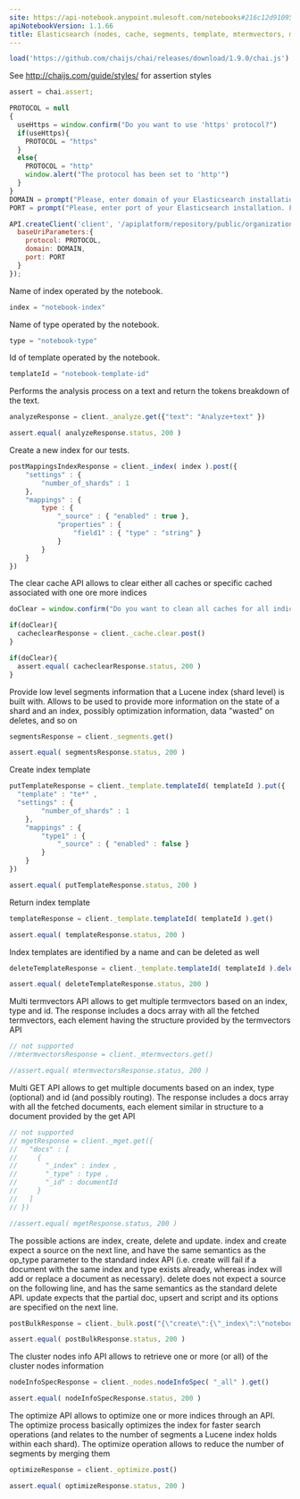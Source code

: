 ```yaml
---
site: https://api-notebook.anypoint.mulesoft.com/notebooks#216c12d91095f2999799
apiNotebookVersion: 1.1.66
title: Elasticsearch (nodes, cache, segments, template, mtermvectors, mget, bulk, optimize, analyze)
---
```


```javascript
load('https://github.com/chaijs/chai/releases/download/1.9.0/chai.js')
```

See http://chaijs.com/guide/styles/ for assertion styles

```javascript
assert = chai.assert;
```

```javascript
PROTOCOL = null
{
  useHttps = window.confirm("Do you want to use 'https' protocol?")
  if(useHttps){
    PROTOCOL = "https"
  }
  else{
    PROTOCOL = "http"
    window.alert("The protocol has been set to 'http'")
  }
}
DOMAIN = prompt("Please, enter domain of your Elasticsearch installation. For example, for 'http://192.168.0.1:9200' enter '192.168.0.1'")
PORT = prompt("Please, enter port of your Elasticsearch installation. For example, for 'http://192.168.0.1:9200' enter '9200'")
```

```javascript
API.createClient('client', '/apiplatform/repository/public/organizations/30/apis/7941/versions/8099/definition',{
  baseUriParameters:{
    protocol: PROTOCOL,
    domain: DOMAIN,
    port: PORT
  }
});
```

Name of index operated by the notebook.

```javascript
index = "notebook-index"
```

Name of type operated by the notebook.

```javascript
type = "notebook-type"
```

Id of template operated by the notebook.

```javascript
templateId = "notebook-template-id"
```

Performs the analysis process on a text and return the tokens breakdown of the text.

```javascript
analyzeResponse = client._analyze.get({"text": "Analyze+text" })
```

```javascript
assert.equal( analyzeResponse.status, 200 )
```

Create a new index for our tests.

```javascript
postMappingsIndexResponse = client._index( index ).post({
    "settings" : {
        "number_of_shards" : 1
    },
    "mappings" : {
        type : {
            "_source" : { "enabled" : true },
            "properties" : {
                "field1" : { "type" : "string" }
            }
        }
    }
})
```

The clear cache API allows to clear either all caches or specific cached associated with one ore more indices

```javascript
doClear = window.confirm("Do you want to clean all caches for all indices?")
```

```javascript
if(doClear){
  cacheclearResponse = client._cache.clear.post()
}
```

```javascript
if(doClear){
  assert.equal( cacheclearResponse.status, 200 )
}
```

Provide low level segments information that a Lucene index (shard level) is built with. Allows to be used to provide more information on the state of a shard and an index, possibly optimization information, data "wasted" on deletes, and so on

```javascript
segmentsResponse = client._segments.get()
```

```javascript
assert.equal( segmentsResponse.status, 200 )
```

Create index template

```javascript
putTemplateResponse = client._template.templateId( templateId ).put({
  "template" : "te*" ,
  "settings" : {
        "number_of_shards" : 1
    },
    "mappings" : {
        "type1" : {
            "_source" : { "enabled" : false }
        }
    }
})
```

```javascript
assert.equal( putTemplateResponse.status, 200 )
```

Return index template

```javascript
templateResponse = client._template.templateId( templateId ).get()
```

```javascript
assert.equal( templateResponse.status, 200 )
```

Index templates are identified by a name and can be deleted as well

```javascript
deleteTemplateResponse = client._template.templateId( templateId ).delete()
```

```javascript
assert.equal( deleteTemplateResponse.status, 200 )
```

Multi termvectors API allows to get multiple termvectors based on an index, type and id. The response includes a docs array with all the fetched termvectors, each element having the 
structure provided by the termvectors API

```javascript
// not supported
//mtermvectorsResponse = client._mtermvectors.get()
```

```javascript
//assert.equal( mtermvectorsResponse.status, 200 )
```

Multi GET API allows to get multiple documents based on an index, type (optional) and id (and possibly routing). The response includes a docs array with all the fetched documents, each element similar in structure to a document provided by the get API

```javascript
// not supported
// mgetResponse = client._mget.get({
//   "docs" : [
//     {
//       "_index" : index ,
//       "_type" : type ,
//       "_id" : documentId
//     }
//   ]
// })
```

```javascript
//assert.equal( mgetResponse.status, 200 )
```

The possible actions are index, create, delete and update. index and create expect a source on the next line, and have the same semantics as the op_type parameter to the standard index API (i.e. create will fail if a document with the same index and type exists already, whereas index will add or replace a document as necessary). delete does not expect a source on the following line, and has the same semantics as the standard delete API. update expects that the partial doc, upsert and script and its options are specified on the next line.

```javascript
postBulkResponse = client._bulk.post("{\"create\":{\"_index\":\"notebook-index\",\"_type\":\"notebook-type\",\"_id\":\"2\"}} \n {\"user\":\"Jack\",\"message\":\"asd\",\"post_date\":\"2003-12-12\"} \n")
```

```javascript
assert.equal( postBulkResponse.status, 200 )
```

The cluster nodes info API allows to retrieve one or more (or all) of the cluster nodes information

```javascript
nodeInfoSpecResponse = client._nodes.nodeInfoSpec( "_all" ).get()
```

```javascript
assert.equal( nodeInfoSpecResponse.status, 200 )
```

The optimize API allows to optimize one or more indices through an API. The optimize process basically optimizes the index for faster search operations (and relates to the number of segments a Lucene index holds within each shard). The optimize operation allows to reduce the number of segments by merging them

```javascript
optimizeResponse = client._optimize.post()
```

```javascript
assert.equal( optimizeResponse.status, 200 )
```